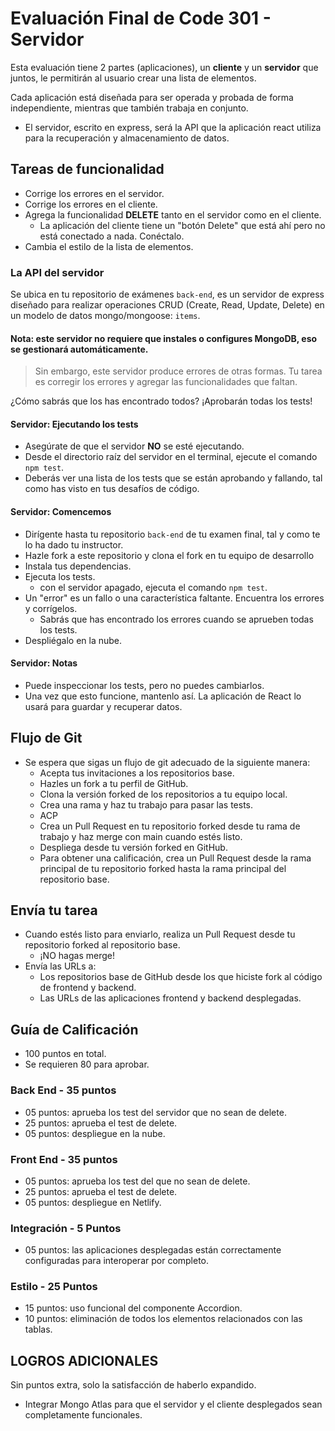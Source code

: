 ﻿# Evaluación Final de Code 301 - Servidor

Esta evaluación tiene 2 partes (aplicaciones), un **cliente** y un **servidor** que juntos, le permitirán al usuario crear una lista de elementos.

Cada aplicación está diseñada para ser operada y probada de forma independiente, mientras que también trabaja en conjunto.

- El servidor, escrito en express, será la API que la aplicación react utiliza para la recuperación y almacenamiento de datos.

## Tareas de funcionalidad

- Corrige los errores en el servidor.
- Corrige los errores en el cliente.
- Agrega la funcionalidad **DELETE** tanto en el servidor como en el cliente.
  - La aplicación del cliente tiene un "botón Delete" que está ahí pero no está conectado a nada. Conéctalo.
- Cambia el estilo de la lista de elementos.

### La API del servidor

Se ubica en tu repositorio de exámenes `back-end`, es un servidor de express diseñado para realizar operaciones CRUD (Create, Read, Update, Delete) en un modelo de datos mongo/mongoose: `items`.

#### Nota: este servidor no requiere que instales o configures MongoDB, eso se gestionará automáticamente.

> Sin embargo, este servidor produce errores de otras formas. Tu tarea es corregir los errores y agregar las funcionalidades que faltan.

¿Cómo sabrás que los has encontrado todos? ¡Aprobarán todas los tests!

#### Servidor: Ejecutando los tests

- Asegúrate de que el servidor **NO** se esté ejecutando.
- Desde el directorio raíz del servidor en el terminal, ejecute el comando `npm test`.
- Deberás ver una lista de los tests que se están aprobando y fallando, tal como has visto en tus desafíos de código.

#### Servidor: Comencemos

- Dirígente hasta tu repositorio `back-end` de tu examen final, tal y como te lo ha dado tu instructor.
- Hazle fork a este repositorio y clona el fork en tu equipo de desarrollo
- Instala tus dependencias.
- Ejecuta los tests.
  - con el servidor apagado, ejecuta el comando `npm test`.
- Un "error" es un fallo o una característica faltante. Encuentra los errores y corrígelos.
  - Sabrás que has encontrado los errores cuando se aprueben todas los tests.
- Despliégalo en la nube.

#### Servidor: Notas

- Puede inspeccionar los tests, pero no puedes cambiarlos.
- Una vez que esto funcione, mantenlo así. La aplicación de React lo usará para guardar y recuperar datos.

## Flujo de Git

- Se espera que sigas un flujo de git adecuado de la siguiente manera:
  - Acepta tus invitaciones a los repositorios base.
  - Hazles un fork a tu perfil de GitHub.
  - Clona la versión forked de los repositorios a tu equipo local.
  - Crea una rama y haz tu trabajo para pasar las tests.
  - ACP
  - Crea un Pull Request en tu repositorio forked desde tu rama de trabajo y haz merge con main cuando estés listo.
  - Despliega desde tu versión forked en GitHub.
  - Para obtener una calificación, crea un Pull Request desde la rama principal de tu repositorio forked hasta la rama principal del repositorio base.

## Envía tu tarea

- Cuando estés listo para enviarlo, realiza un Pull Request desde tu repositorio forked al repositorio base.
  - ¡NO hagas merge!
- Envía las URLs a:
  - Los repositorios base de GitHub desde los que hiciste fork al código de frontend y backend.
  - Las URLs de las aplicaciones frontend y backend desplegadas.

## Guía de Calificación

- 100 puntos en total.
- Se requieren 80 para aprobar.

### Back End - 35 puntos

- 05 puntos: aprueba los test del servidor que no sean de delete.
- 25 puntos: aprueba el test de delete.
- 05 puntos: despliegue en la nube.

### Front End - 35 puntos

- 05 puntos: aprueba los test del que no sean de delete.
- 25 puntos: aprueba el test de delete.
- 05 puntos: despliegue en Netlify.

### Integración - 5 Puntos

- 05 puntos: las aplicaciones desplegadas están correctamente configuradas para interoperar por completo.

### Estilo - 25 Puntos

- 15 puntos: uso funcional del componente Accordion.
- 10 puntos: eliminación de todos los elementos relacionados con las tablas.

## LOGROS ADICIONALES

Sin puntos extra, solo la satisfacción de haberlo expandido.

- Integrar Mongo Atlas para que el servidor y el cliente desplegados sean completamente funcionales.
